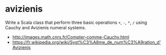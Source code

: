 # avizienis

Write a Scala class that perform three basic operations `+`, `-`, `*`, `/` using Cauchy and Avizienis numeral systems.

- http://images.math.cnrs.fr/Compter-comme-Cauchy.html
- https://fr.wikipedia.org/wiki/Syst%C3%A8me_de_num%C3%A9ration_d'Avizienis

